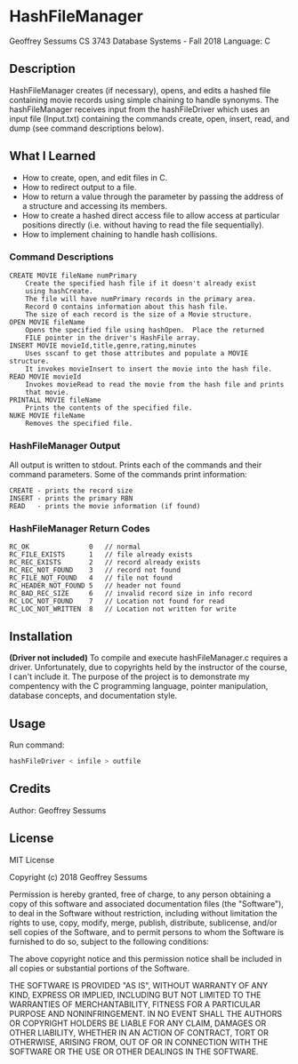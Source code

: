 # HashFileManager

Geoffrey Sessums
CS 3743 Database Systems - Fall 2018
Language: C

## Description

HashFileManager creates (if necessary), opens, and edits a hashed file
containing movie records using simple chaining to handle synonyms. The
hashFileManager receives input from the hashFileDriver which uses an
input file (Input.txt) containing the commands create, open, insert, read,
and dump (see command descriptions below).

## What I Learned

* How to create, open, and edit files in C.
* How to redirect output to a file.
* How to return a value through the parameter by passing the address of a
   structure and accessing its members.
* How to create a hashed direct access file to allow access at particular positions
  directly (i.e. without having to read the file sequentially).
* How to implement chaining to handle hash collisions.

### Command Descriptions

    CREATE MOVIE fileName numPrimary
        Create the specified hash file if it doesn't already exist
        using hashCreate.
        The file will have numPrimary records in the primary area.
        Record 0 contains information about this hash file.
        The size of each record is the size of a Movie structure.
    OPEN MOVIE fileName
        Opens the specified file using hashOpen.  Place the returned
        FILE pointer in the driver's HashFile array.
    INSERT MOVIE movieId,title,genre,rating,minutes
        Uses sscanf to get those attributes and populate a MOVIE structure.
        It invokes movieInsert to insert the movie into the hash file.
    READ MOVIE movieId
        Invokes movieRead to read the movie from the hash file and prints
        that movie.
    PRINTALL MOVIE fileName
        Prints the contents of the specified file.
    NUKE MOVIE fileName
        Removes the specified file.

### HashFileManager Output

All output is written to stdout.
Prints each of the commands and their command parameters. Some of the
commands print information:  

    CREATE - prints the record size
    INSERT - prints the primary RBN
    READ   - prints the movie information (if found)

### HashFileManager Return Codes

    RC_OK               0   // normal
    RC_FILE_EXISTS      1   // file already exists
    RC_REC_EXISTS       2   // record already exists
    RC_REC_NOT_FOUND    3   // record not found
    RC_FILE_NOT_FOUND   4   // file not found
    RC_HEADER_NOT_FOUND 5   // header not found
    RC_BAD_REC_SIZE     6   // invalid record size in info record
    RC_LOC_NOT_FOUND    7   // Location not found for read
    RC_LOC_NOT_WRITTEN  8   // Location not written for write

## Installation

**(Driver not included)**
To compile and execute hashFileManager.c requires a driver. Unfortunately,
due to copyrights held by the instructor of the course, I can't include it.
The purpose of the project is to demonstrate my compentency with the C
programming language, pointer manipulation, database concepts, and documentation
style.

## Usage

Run command:

```bash
hashFileDriver < infile > outfile
```

## Credits

Author: Geoffrey Sessums

## License

MIT License

Copyright (c) 2018 Geoffrey Sessums

Permission is hereby granted, free of charge, to any person obtaining a copy
of this software and associated documentation files (the "Software"), to deal
in the Software without restriction, including without limitation the rights
to use, copy, modify, merge, publish, distribute, sublicense, and/or sell
copies of the Software, and to permit persons to whom the Software is
furnished to do so, subject to the following conditions:

The above copyright notice and this permission notice shall be included in all
copies or substantial portions of the Software.

THE SOFTWARE IS PROVIDED "AS IS", WITHOUT WARRANTY OF ANY KIND, EXPRESS OR
IMPLIED, INCLUDING BUT NOT LIMITED TO THE WARRANTIES OF MERCHANTABILITY,
FITNESS FOR A PARTICULAR PURPOSE AND NONINFRINGEMENT. IN NO EVENT SHALL THE
AUTHORS OR COPYRIGHT HOLDERS BE LIABLE FOR ANY CLAIM, DAMAGES OR OTHER
LIABILITY, WHETHER IN AN ACTION OF CONTRACT, TORT OR OTHERWISE, ARISING FROM,
OUT OF OR IN CONNECTION WITH THE SOFTWARE OR THE USE OR OTHER DEALINGS IN THE
SOFTWARE.
